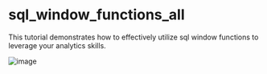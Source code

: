 # sql_window_functions_all
This tutorial demonstrates how to effectively utilize sql window functions to leverage your analytics skills.

![image](https://github.com/jayronsoares/sql_window_functions_all/assets/248106/17b89a7b-c17b-4929-827c-9a1284454689)
